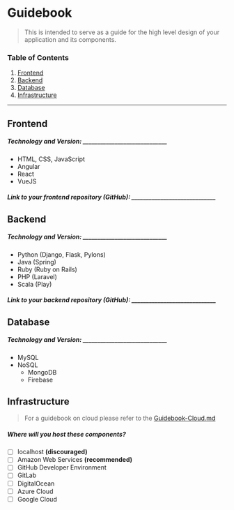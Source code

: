 # Guidebook

> This is intended to serve as a guide for the high level design of your application and its components.

### Table of Contents  
1. [Frontend](#frontend)
2. [Backend](#backend)
3. [Database](#database)  
4. [Infrastructure](#infrastructure)

---  

## Frontend

##### Technology and Version: _____________________________
- HTML, CSS, JavaScript
- Angular
- React
- VueJS

##### Link to your frontend repository (GitHub): _____________________________

## Backend

##### Technology and Version: _____________________________
- Python (Django, Flask, Pylons)
- Java (Spring)
- Ruby (Ruby on Rails)
- PHP (Laravel)
- Scala (Play)

##### Link to your backend repository (GitHub): _____________________________

## Database

##### Technology and Version: _____________________________
- MySQL
- NoSQL
    - MongoDB
    - Firebase

## Infrastructure

> For a guidebook on cloud please refer to the [Guidebook-Cloud.md](Guidebook-Cloud.md)

##### Where will you host these components?
- [ ] localhost **(discouraged)**
- [ ] Amazon Web Services **(recommended)**
- [ ] GitHub Developer Environment
- [ ] GitLab
- [ ] DigitalOcean
- [ ] Azure Cloud
- [ ] Google Cloud
